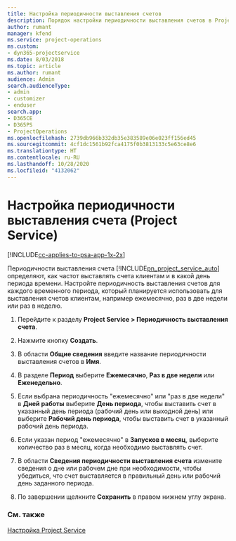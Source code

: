 ```yaml
---
title: Настройка периодичности выставления счетов
description: Порядок настройки периодичности выставления счетов в Project Service
author: rumant
manager: kfend
ms.service: project-operations
ms.custom:
- dyn365-projectservice
ms.date: 8/03/2018
ms.topic: article
ms.author: rumant
audience: Admin
search.audienceType:
- admin
- customizer
- enduser
search.app:
- D365CE
- D365PS
- ProjectOperations
ms.openlocfilehash: 2739db966b332db35e383589e06e023ff156ed45
ms.sourcegitcommit: 4cf1dc1561b92fca4175f0b3813133c5e63ce8e6
ms.translationtype: HT
ms.contentlocale: ru-RU
ms.lasthandoff: 10/28/2020
ms.locfileid: "4132062"
---
```

# <a name="set-up-invoice-frequencies-project-service"></a>Настройка периодичности выставления счета (Project Service)

[!INCLUDE[cc-applies-to-psa-app-1x-2x](../includes/cc-applies-to-psa-app-1x-2x.md)]

Периодичности выставления счета [!INCLUDE[pn_project_service_auto](../includes/pn-project-service-auto.md)] определяют, как частот выставлять счета клиентам и в какой день периода времени. Настройте периодичность выставления счетов для каждого временного периода, который планируется использовать для выставления счетов клиентам, например ежемесячно, раз в две недели или раз в неделю.  
  
1.  Перейдите к разделу **Project Service > Периодичность выставления счета**.  
  
2.  Нажмите кнопку **Создать**.  
  
3.  В области **Общие сведения** введите название периодичности выставления счетов в **Имя**.  
  
4.  В разделе **Период** выберите **Ежемесячно**, **Раз в две недели** или **Еженедельно**.  
  
5.  Если выбрана периодичность "ежемесячно" или "раз в две недели" в **Дней работы** выберите **День периода**, чтобы выставить счет в указанный день периода (рабочий день или выходной день) или выберите **Рабочий день периода**, чтобы выставить счет в указанный рабочий день периода.  
  
6.  Если указан период "ежемесячно" в **Запусков в месяц**, выберите количество раз в месяц, когда необходимо выставлять счет.  
  
7.  В области **Сведения периодичности выставления счета** измените сведения о дне или рабочем дне при необходимости, чтобы убедиться, что счет выставляется в правильный день или рабочий день заданного периода.  
  
8.  По завершении щелкните **Сохранить** в правом нижнем углу экрана.  
  
### <a name="see-also"></a>См. также  
 [Настройка Project Service](../psa/configure.md)
